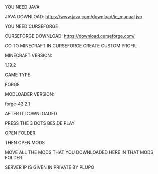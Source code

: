 YOU NEED JAVA

JAVA DOWNLOAD:
https://www.java.com/download/ie_manual.jsp

YOU NEED CURSEFORGE

CURSEFORGE DOWNLOAD:
https://download.curseforge.com/

GO TO MINECRAFT IN CURSEFORGE
CREATE CUSTOM PROFIL

MINECRAFT VERSION:

1.19.2

GAME TYPE:

FORGE

MODLOADER VERSION:

forge-43.2.1

AFTER IT DOWNLOADED

PRESS THE 3 DOTS BESIDE PLAY

OPEN FOLDER

THEN OPEN MODS

MOVE ALL THE MODS THAT YOU DOWNLOADED HERE IN THAT MODS FOLDER

SERVER IP IS GIVEN IN PRIVATE BY PLUPO
